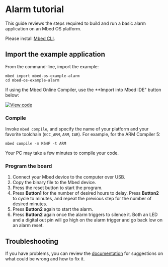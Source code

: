 # Alarm tutorial

This guide reviews the steps required to build and run a basic alarm application on an Mbed OS platform.

Please install [Mbed CLI](../tools/installation-and-setup.html).

## Import the example application

From the command-line, import the example:

```
mbed import mbed-os-example-alarm
cd mbed-os-example-alarm
```

If using the Mbed Online Compiler, use the **Import into Mbed IDE" button below:

[![View code](https://www.mbed.com/embed/?url=https://github.com/ARMmbed/mbed-os-examples-docs_only/blob/v5.12/Alarm)](https://github.com/ARMmbed/mbed-os-examples-docs_only/blob/v5.12/Alarm/main.cpp)

### Compile

Invoke `mbed compile`, and specify the name of your platform and your favorite toolchain (`GCC_ARM`, `ARM`, `IAR`). For example, for the ARM Compiler 5:

```
mbed compile -m K64F -t ARM
```

Your PC may take a few minutes to compile your code.

### Program the board

1. Connect your Mbed device to the computer over USB.
1. Copy the binary file to the Mbed device.
1. Press the reset button to start the program.
1. Press **Button1** for the number of desired hours to delay. Press **Button2** to cycle to minutes, and repeat the previous step for the number of desired minutes.
1. Press **Button2** again to start the alarm.
1. Press **Button2** again once the alarm triggers to silence it. Both an LED and a digital out pin will go high on the alarm trigger and go back low on an alarm reset.

## Troubleshooting

If you have problems, you can review the [documentation](../tutorials/debugging.html) for suggestions on what could be wrong and how to fix it.

